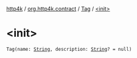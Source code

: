 [http4k](../../index.md) / [org.http4k.contract](../index.md) / [Tag](index.md) / [&lt;init&gt;](./-init-.md)

# &lt;init&gt;

`Tag(name: `[`String`](https://kotlinlang.org/api/latest/jvm/stdlib/kotlin/-string/index.html)`, description: `[`String`](https://kotlinlang.org/api/latest/jvm/stdlib/kotlin/-string/index.html)`? = null)`